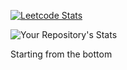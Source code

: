 [![Leetcode Stats](https://leetcard.jacoblin.cool/fightforhash?theme=unicorn&font=Nerko%20One&ext=activity)](https://leetcode.com/fightforhash) 

![Your Repository's Stats](https://github-readme-stats.vercel.app/api/top-langs/?username=fightforhash&theme=blue-green)  


Starting from the bottom
